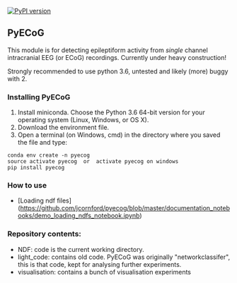 [![PyPI version](https://badge.fury.io/py/pyecog.svg)](https://badge.fury.io/py/pyecog)
## PyECoG
This module is for detecting epileptiform activity from *single* channel intracranial EEG (or ECoG) recordings.
Currently under heavy construction!

Strongly recommended to use python 3.6, untested and likely (more) buggy with 2. 

### Installing PyECoG


1. Install miniconda. Choose the Python 3.6 64-bit version for your operating system (Linux, Windows, or OS X).
2. Download the environment file.
3. Open a terminal (on Windows, cmd) in the directory where you saved the file and type:
```{bash}
conda env create -n pyecog
source activate pyecog  or  activate pyecog on windows
pip install pyecog
```
### How to use
- [Loading ndf files] (https://github.com/jcornford/pyecog/blob/master/documentation_notebooks/demo_loading_ndfs_notebook.ipynb)

### Repository contents:
* NDF:          code is the current working directory.
* light_code:   contains old code. PyECoG was originally "networkclassifer", this is that code, kept for analysing further experiments.
* visualisation: contains a bunch of visualisation experiments




